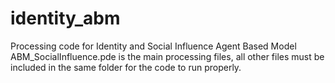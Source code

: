 # identity_abm
Processing code for Identity and Social Influence Agent Based Model
ABM_SocialInfluence.pde is the main processing files, all other files must be included in the same folder for the code to run properly.
